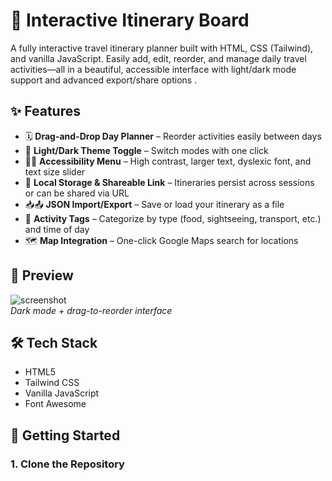 # 🧳 Interactive Itinerary Board

A fully interactive travel itinerary planner built with HTML, CSS (Tailwind), and vanilla JavaScript. Easily add, edit, reorder, and manage daily travel activities—all in a beautiful, accessible interface with light/dark mode support and advanced export/share options .

## ✨ Features

- 🗓️ **Drag-and-Drop Day Planner** – Reorder activities easily between days
- 🌙 **Light/Dark Theme Toggle** – Switch modes with one click
- 🧑‍🦽 **Accessibility Menu** – High contrast, larger text, dyslexic font, and text size slider
- 🔁 **Local Storage & Shareable Link** – Itineraries persist across sessions or can be shared via URL
- 📥📤 **JSON Import/Export** – Save or load your itinerary as a file
- 📌 **Activity Tags** – Categorize by type (food, sightseeing, transport, etc.) and time of day
- 🗺️ **Map Integration** – One-click Google Maps search for locations

## 📸 Preview

![screenshot](screenshot.png)  
*Dark mode + drag-to-reorder interface*

## 🛠️ Tech Stack

- HTML5
- Tailwind CSS
- Vanilla JavaScript
- Font Awesome

## 🚀 Getting Started

### 1. Clone the Repository
```bash
